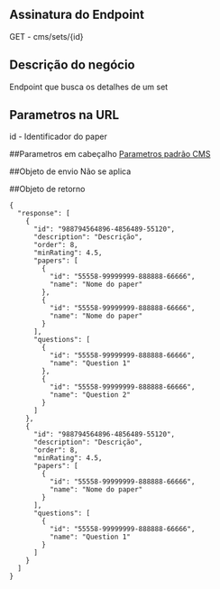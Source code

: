 ## Assinatura do Endpoint

GET - cms/sets/{id}

## Descrição do negócio
Endpoint que busca os detalhes de um set

## Parametros na URL
id - Identificador do paper

##Parametros em cabeçalho
[Parametros padrão CMS](/API-\(Endpoints\)/Parametros-padrão-CMS)

##Objeto de envio
Não se aplica

##Objeto de retorno

```
{
  "response": [
    {
      "id": "988794564896-4856489-55120",
      "description": "Descrição",
      "order": 8,
      "minRating": 4.5,
      "papers": [
        {
          "id": "55558-99999999-888888-66666",
          "name": "Nome do paper"
        },
        {
          "id": "55558-99999999-888888-66666",
          "name": "Nome do paper"
        }
      ],
      "questions": [
        {
          "id": "55558-99999999-888888-66666",
          "name": "Question 1"
        },
        {
          "id": "55558-99999999-888888-66666",
          "name": "Question 2"
        }
      ]
    },
    {
      "id": "988794564896-4856489-55120",
      "description": "Descrição",
      "order": 8,
      "minRating": 4.5,
      "papers": [
        {
          "id": "55558-99999999-888888-66666",
          "name": "Nome do paper"
        }
      ],
      "questions": [
        {
          "id": "55558-99999999-888888-66666",
          "name": "Question 1"
        }
      ]
    }
  ]
}
```